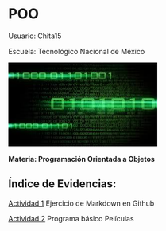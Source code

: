 # POO

Usuario: Chita15

Escuela: Tecnológico Nacional de México

![FondoImagen](./Setup/Img/Verde.jpg)

**Materia: Programación Orientada a Objetos** 

## Índice de Evidencias:

[Actividad 1](./Setup/README.md) Ejercicio de Markdown en Github

[Actividad 2](./PELICULA/Program.cs) Programa básico Películas
